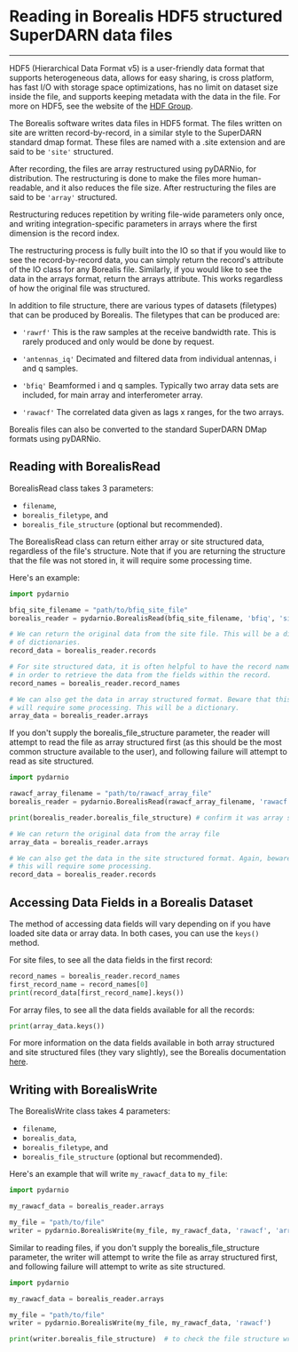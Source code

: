 # Reading in Borealis HDF5 structured SuperDARN data files
---


HDF5 (Hierarchical Data Format v5) is a user-friendly data format that supports
heterogeneous data, allows for easy sharing, is cross platform, has fast I/O
with storage space optimizations, has no limit on dataset size inside the file,
and supports keeping metadata with the data in the file. For more on
HDF5, see the website of the [HDF Group](www.hdfgroup.org).

The Borealis software writes data files in HDF5 format. The files written on
site are written record-by-record, in a similar style to the SuperDARN standard
dmap format. These files are named with a .site extension and are said to be
`'site'` structured.

After recording, the files are array restructured using pyDARNio, for distribution.
The restructuring is done to make the files more human-readable, and it also
reduces the file size. After restructuring the files are said to be `'array'`
structured.

Restructuring reduces repetition by writing file-wide parameters only once,
and writing integration-specific parameters in arrays where the first
dimension is the record index.

The restructuring process is fully built into the IO so that if you would like to see
the record-by-record data, you can simply return the record's attribute of the
IO class for any Borealis file. Similarly, if you would like to see the data in
the arrays format, return the arrays attribute. This works regardless of how
the original file was structured.

In addition to file structure, there are various types of datasets (filetypes)
that can be produced by Borealis. The filetypes that can be produced are:


- `'rawrf'`
This is the raw samples at the receive bandwidth rate. This is rarely
produced and only would be done by request.


- `'antennas_iq'`
Decimated and filtered data from individual antennas, i and q samples.


- `'bfiq'`
Beamformed i and q samples. Typically two array data sets are included,
for main array and interferometer array.


- `'rawacf'`
The correlated data given as lags x ranges, for the two arrays.

Borealis files can also be converted to the standard SuperDARN DMap formats
using pyDARNio.

## Reading with BorealisRead

BorealisRead class takes 3 parameters:

- `filename`,
- `borealis_filetype`, and
- `borealis_file_structure` (optional but recommended).

The BorealisRead class can return either array or site structured data,
regardless of the file's structure. Note that if you are returning the structure
that the file was not stored in, it will require some processing time.

Here's an example:

```python
import pydarnio

bfiq_site_filename = "path/to/bfiq_site_file"
borealis_reader = pydarnio.BorealisRead(bfiq_site_filename, 'bfiq', 'site')

# We can return the original data from the site file. This will be a dictionary
# of dictionaries.
record_data = borealis_reader.records

# For site structured data, it is often helpful to have the record names alone
# in order to retrieve the data from the fields within the record.
record_names = borealis_reader.record_names

# We can also get the data in array structured format. Beware that this
# will require some processing. This will be a dictionary.
array_data = borealis_reader.arrays
```

If you don't supply the borealis_file_structure parameter, the reader will
attempt to read the file as array structured first (as this should be the most
common structure available to the user), and following failure will attempt to
read as site structured.

```python
import pydarnio

rawacf_array_filename = "path/to/rawacf_array_file"
borealis_reader = pydarnio.BorealisRead(rawacf_array_filename, 'rawacf')

print(borealis_reader.borealis_file_structure) # confirm it was array structured

# We can return the original data from the array file
array_data = borealis_reader.arrays

# We can also get the data in the site structured format. Again, beware that
# this will require some processing.
record_data = borealis_reader.records
```

## Accessing Data Fields in a Borealis Dataset

The method of accessing data fields will vary depending on if you have loaded
site data or array data. In both cases, you can use the `keys()` method.

For site files, to see all the data fields in the first record:
```python
record_names = borealis_reader.record_names
first_record_name = record_names[0]
print(record_data[first_record_name].keys())
```

For array files, to see all the data fields available for all the records:
```python
print(array_data.keys())
```

For more information on the data fields available in both array structured
and site structured files (they vary slightly), see the Borealis documentation
[here](https://borealis.readthedocs.io/en/latest/borealis_data.html).

## Writing with BorealisWrite

The BorealisWrite class takes 4 parameters:

- `filename`,
- `borealis_data`,
- `borealis_filetype`, and
- `borealis_file_structure` (optional but recommended).

Here's an example that will write `my_rawacf_data` to `my_file`:

```python
import pydarnio

my_rawacf_data = borealis_reader.arrays

my_file = "path/to/file"
writer = pydarnio.BorealisWrite(my_file, my_rawacf_data, 'rawacf', 'array')
```

Similar to reading files, if you don't supply the borealis_file_structure
parameter, the writer will attempt to write the file as array structured first,
and following failure will attempt to write as site structured.

```python
import pydarnio

my_rawacf_data = borealis_reader.arrays

my_file = "path/to/file"
writer = pydarnio.BorealisWrite(my_file, my_rawacf_data, 'rawacf')

print(writer.borealis_file_structure)  # to check the file structure written
```
